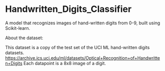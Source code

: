 # Handwritten_Digits_Classifier
A model that recognizes images of hand-written digits from 0-9, built using Scikit-learn.

About the dataset:


   This dataset is a copy of the test set of the UCI ML hand-written digits datasets.
https://archive.ics.uci.edu/ml/datasets/Optical+Recognition+of+Handwritten+Digits
Each datapoint is a 8x8 image of a digit.


